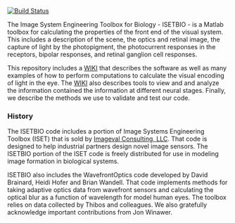 [![Build Status](http://brainard-jenkins.psych.upenn.edu/buildStatus/icon?job=isetbio)](http://brainard-jenkins.psych.upenn.edu/job/isetbio/)

The Image System Engineering Toolbox for Biology - ISETBIO - is a Matlab toolbox for calculating the properties of the front end of the visual system.  This includes a description of the scene, the optics and retinal image, the capture of light by the photopigment, the photocurrent responses in the receptors, bipolar responses, and retinal ganglion cell responses.

This repository includes a [WIKI](https://github.com/isetbio/isetbio/wiki) that describes the software as well as many examples of how to perform computations to calculate the visual encoding of light in the eye.  The [WIKI](https://github.com/isetbio/isetbio/wiki) also describes tools to view and and analyze the information contained the information at different neural stages.  Finally, we describe the methods we use to validate and test our code. 

### History 

The ISETBIO code includes a portion of Image Systems Engineering Toolbox (ISET) that is sold by [Imageval Consulting, LLC](http://www.imageval.com).  That code is designed to help industrial partners design novel image sensors. The ISETBIO portion of the ISET code is freely distributed for use in modeling image formation in biological systems. 

ISETBIO also includes the WavefrontOptics code developed by David Brainard, Heidi Hofer and Brian Wandell.  That code implements methods for taking adaptive optics data from wavefront sensors and calculating the optical blur as a function of wavelength for model human eyes.  The toolbox relies on data collected by Thibos and colleagues. We also gratefully acknowledge important contributions from Jon Winawer. 
